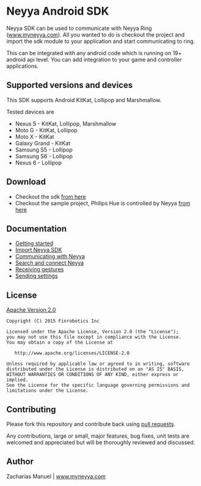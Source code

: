 # Neyya Android SDK

Neyya SDK can be used to communicate with Neyya Ring (www.myneyya.com). All you wanted to do is checkout the project and import the sdk module to your application and start communicating to ring.

This can be integrated with any android code which is running on 19+ android api level. You can add integration to your game and controller applications.

## Supported versions and devices

This SDK supports Android KitKat, Lollipop and Marshmallow.

Tested devices are

* Nexus 5 - KitKat, Lollipop, Marshmallow
* Moto G - KitKat, Lollipop
* Moto X - KitKat
* Galaxy Grand - KitKat
* Samsung S5 - Lollipop
* Samsung S6 - Lollipop
* Nexus 6 - Lollipop

## Download

* Checkout the sdk [from here](https://github.com/neyya/NeyyaAndroidSDK)
* Checkout the sample project, Philips Hue is controlled by Neyya [from here](https://github.com/neyya/NeyyaHueSample)

## Documentation

* [Getting started](https://github.com/neyya/NeyyaAndroidSDK/wiki/Getting-Started)
* [Import Neyya SDK](https://github.com/neyya/NeyyaAndroidSDK/wiki/Import-Neyya-SDK)
* [Communicating with Neyya](https://github.com/neyya/NeyyaAndroidSDK/wiki/Communicating-with-Neyya)
* [Search and connect Neyya](https://github.com/neyya/NeyyaAndroidSDK/wiki/Search-and-connect-Neyya)
* [Receiving gestures](https://github.com/neyya/NeyyaAndroidSDK/wiki/Receiving-gestures)
* [Sending settings](https://github.com/neyya/NeyyaAndroidSDK/wiki/Sending-settings)

## License

[Apache Version 2.0](http://www.apache.org/licenses/LICENSE-2.0.html)

    Copyright (C) 2015 Finrobotics Inc

    Licensed under the Apache License, Version 2.0 (the "License");
    you may not use this file except in compliance with the License.
    You may obtain a copy of the License at

       http://www.apache.org/licenses/LICENSE-2.0

    Unless required by applicable law or agreed to in writing, software
    distributed under the License is distributed on an "AS IS" BASIS,
    WITHOUT WARRANTIES OR CONDITIONS OF ANY KIND, either express or implied.
    See the License for the specific language governing permissions and
    limitations under the License.

## Contributing

Please fork this repository and contribute back using [pull requests](http://github.com/neyya/NeyyaAndroidSDK/pulls).

Any contributions, large or small, major features, bug fixes, unit tests are welcomed and appreciated but will be thoroughly reviewed and discussed.

## Author

Zacharias Manuel |  www.myneyya.com
